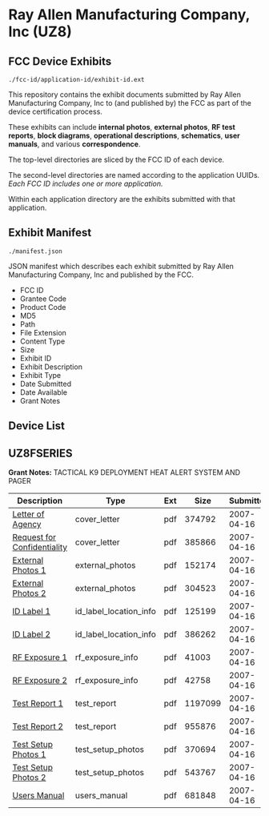 # Ray Allen Manufacturing Company, Inc (UZ8)
## FCC Device Exhibits

```
./fcc-id/application-id/exhibit-id.ext
```

This repository contains the exhibit documents submitted by Ray Allen Manufacturing Company, Inc to (and published by) the FCC as part of the device certification process.

These exhibits can include **internal photos**, **external photos**, **RF test reports**, **block diagrams**, **operational descriptions**, **schematics**, **user manuals**, and various **correspondence**.

The top-level directories are sliced by the FCC ID of each device.

The second-level directories are named according to the application UUIDs. *Each FCC ID includes one or more application.*

Within each application directory are the exhibits submitted with that application. 

## Exhibit Manifest

```
./manifest.json
```

JSON manifest which describes each exhibit submitted by Ray Allen Manufacturing Company, Inc and published by the FCC.

- FCC ID
- Grantee Code
- Product Code
- MD5
- Path
- File Extension
- Content Type
- Size
- Exhibit ID
- Exhibit Description
- Exhibit Type
- Date Submitted
- Date Available
- Grant Notes

## Device List
## UZ8FSERIES
**Grant Notes:** TACTICAL K9 DEPLOYMENT HEAT ALERT SYSTEM AND PAGER

| Description | Type | Ext | Size | Submitted | Available |
| ----------- | ---- | --- | ---- | --------- | --------- |
| [Letter of Agency](UZ8FSERIES/36d84ea2f3ea8118943103aae2f08096/780982.pdf) | cover_letter | pdf | 374792 | 2007-04-16 | 2007-04-16 |
| [Request for Confidentiality](UZ8FSERIES/36d84ea2f3ea8118943103aae2f08096/780983.pdf) | cover_letter | pdf | 385866 | 2007-04-16 | 2007-04-16 |
| [External Photos 1](UZ8FSERIES/36d84ea2f3ea8118943103aae2f08096/780997.pdf) | external_photos | pdf | 152174 | 2007-04-16 | 2007-04-16 |
| [External Photos 2](UZ8FSERIES/36d84ea2f3ea8118943103aae2f08096/780998.pdf) | external_photos | pdf | 304523 | 2007-04-16 | 2007-04-16 |
| [ID Label 1](UZ8FSERIES/36d84ea2f3ea8118943103aae2f08096/780995.pdf) | id_label_location_info | pdf | 125199 | 2007-04-16 | 2007-04-16 |
| [ID Label 2](UZ8FSERIES/36d84ea2f3ea8118943103aae2f08096/780996.pdf) | id_label_location_info | pdf | 386262 | 2007-04-16 | 2007-04-16 |
| [RF Exposure 1](UZ8FSERIES/36d84ea2f3ea8118943103aae2f08096/781000.pdf) | rf_exposure_info | pdf | 41003 | 2007-04-16 | 2007-04-16 |
| [RF Exposure 2](UZ8FSERIES/36d84ea2f3ea8118943103aae2f08096/781001.pdf) | rf_exposure_info | pdf | 42758 | 2007-04-16 | 2007-04-16 |
| [Test Report 1](UZ8FSERIES/36d84ea2f3ea8118943103aae2f08096/780987.pdf) | test_report | pdf | 1197099 | 2007-04-16 | 2007-04-16 |
| [Test Report 2](UZ8FSERIES/36d84ea2f3ea8118943103aae2f08096/780988.pdf) | test_report | pdf | 955876 | 2007-04-16 | 2007-04-16 |
| [Test Setup Photos 1](UZ8FSERIES/36d84ea2f3ea8118943103aae2f08096/780985.pdf) | test_setup_photos | pdf | 370694 | 2007-04-16 | 2007-04-16 |
| [Test Setup Photos 2](UZ8FSERIES/36d84ea2f3ea8118943103aae2f08096/780986.pdf) | test_setup_photos | pdf | 543767 | 2007-04-16 | 2007-04-16 |
| [Users Manual](UZ8FSERIES/36d84ea2f3ea8118943103aae2f08096/780984.pdf) | users_manual | pdf | 681848 | 2007-04-16 | 2007-04-16 |
